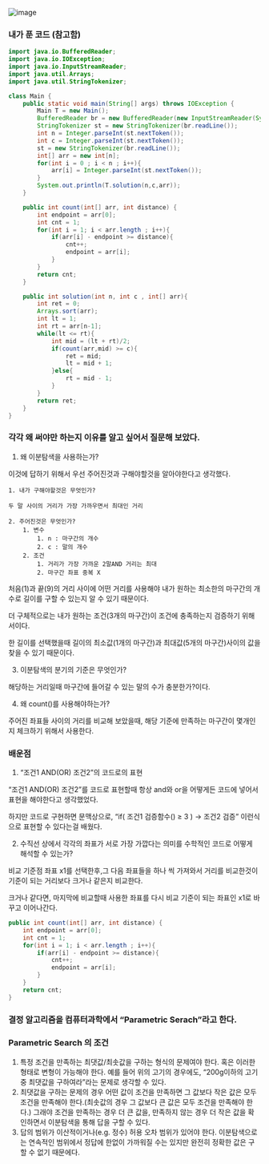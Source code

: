 ![image](https://user-images.githubusercontent.com/70310271/213240001-7683b13b-eb6d-4bdc-9d56-60589ee09fd4.png)

### 내가 푼 코드 (참고함)

```java
import java.io.BufferedReader;
import java.io.IOException;
import java.io.InputStreamReader;
import java.util.Arrays;
import java.util.StringTokenizer;

class Main {
    public static void main(String[] args) throws IOException {
        Main T = new Main();
        BufferedReader br = new BufferedReader(new InputStreamReader(System.in));
        StringTokenizer st = new StringTokenizer(br.readLine());
        int n = Integer.parseInt(st.nextToken());
        int c = Integer.parseInt(st.nextToken());
        st = new StringTokenizer(br.readLine());
        int[] arr = new int[n];
        for(int i = 0 ; i < n ; i++){
            arr[i] = Integer.parseInt(st.nextToken());
        }
        System.out.println(T.solution(n,c,arr));
    }

    public int count(int[] arr, int distance) {
        int endpoint = arr[0];
        int cnt = 1;
        for(int i = 1; i < arr.length ; i++){
            if(arr[i] - endpoint >= distance){
                cnt++;
                endpoint = arr[i];
            }
        }
        return cnt;
    }

    public int solution(int n, int c , int[] arr){
        int ret = 0;
        Arrays.sort(arr);
        int lt = 1;
        int rt = arr[n-1];
        while(lt <= rt){
            int mid = (lt + rt)/2;
            if(count(arr,mid) >= c){
                ret = mid;
                lt = mid + 1;
            }else{
                rt = mid - 1;
            }
        }
        return ret;
    }
}
```

### 각각 왜 써야만 하는지 이유를 알고 싶어서 질문해 보았다.

1. 왜 이분탐색을 사용하는가?

이것에 답하기 위해서 우선 주어진것과 구해야할것을 알아야한다고 생각했다.

    1. 내가 구해야할것은 무엇인가?

    두 말 사이의 거리가 가장 가까우면서 최대인 거리

    2. 주어진것은 무엇인가?
        1. 변수
            1. n : 마구간의 개수
            2. c : 말의 개수
        2. 조건
            1. 거리가 가장 가까운 2말AND 거리는 최대
            2. 마구간 좌표 중복 X

처음(1)과 끝(9)의 거리 사이에 어떤 거리를 사용해야 내가 원하는 최소한의 마구간의 개수로 길이를 구할 수 있는지 알 수 있기 때문이다.

더 구체적으로는 내가 원하는 조건(3개의 마구간)이 조건에 충족하는지 검증하기 위해서이다.

한 길이를 선택했을때 길이의 최소값(1개의 마구간)과 최대값(5개의 마구간)사이의 값을 찾을 수 있기 때문이다.

3. 이분탐색의 분기의 기준은 무엇인가?

해당하는 거리일때 마구간에 들어갈 수 있는 말의 수가 충분한가?이다.

4. 왜 count()를 사용해야하는가?

주어진 좌표들 사이의 거리를 비교해 보았을때, 해당 기준에 만족하는 마구간이 몇개인지 체크하기 위해서 사용한다.

### 배운점

1. “조건1 AND(OR) 조건2”의 코드로의 표현

“조건1 AND(OR) 조건2”를 코드로 표현할때 항상 and와 or을 어떻게든 코드에 넣어서 표현을 해야한다고 생각했었다.

하지만 코드로 구현하면 문맥상으로, “if( 조건1 검증함수() ≥ 3 ) → 조건2 검증” 이런식으로 표현할 수 있다는걸 배웠다.

2. 수직선 상에서 각각의 좌표가 서로 가장 가깝다는 의미를 수학적인 코드로 어떻게 해석할 수 있는가?

비교 기준점 좌표 x1를 선택한후,그 다음 좌표들을 하나 씩 가져와서 거리를 비교한것이 기준이 되는 거리보다 크거나 같은지 비교한다.

크거나 같다면, 마지막에 비교할때 사용한 좌표를 다시 비교 기준이 되는 좌표인 x1로 바꾸고 이어나간다.

```java
public int count(int[] arr, int distance) {
    int endpoint = arr[0];
    int cnt = 1;
    for(int i = 1; i < arr.length ; i++){
        if(arr[i] - endpoint >= distance){
            cnt++;
            endpoint = arr[i];
        }
    }
    return cnt;
}
```

### 결정 알고리즘을 컴퓨터과학에서 “Parametric Serach”라고 한다.

### Parametric Search 의 조건

1. 특정 조건을 만족하는 최댓값/최솟값을 구하는 형식의 문제여야 한다. 혹은 이러한 형태로 변형이 가능해야 한다. 예를 들어 위의 고기의 경우에도, “200g이하의 고기 중 최댓값을 구하여라”라는 문제로 생각할 수 있다.
2. 최댓값을 구하는 문제의 경우 어떤 값이 조건을 만족하면 그 값보다 작은 값은 모두 조건을 만족해야 한다.(최솟값의 경우 그 값보다 큰 값은 모두 조건을 만족해야 한다.) 그래야 조건을 만족하는 경우 더 큰 값을, 만족하지 않는 경우 더 작은 값을 확인하면서 이분탐색을 통해 답을 구할 수 있다.
3. 답의 범위가 이산적이거나(e.g. 정수) 허용 오차 범위가 있어야 한다. 이분탐색으로는 연속적인 범위에서 정답에 한없이 가까워질 수는 있지만 완전히 정확한 값은 구할 수 없기 때문에다.
